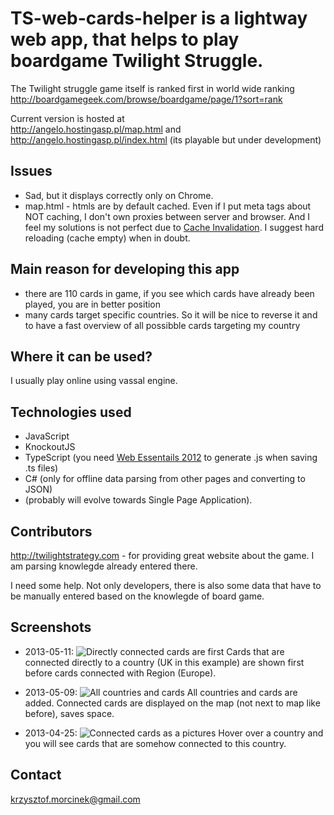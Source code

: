 TS-web-cards-helper is a lightway web app, that helps to play boardgame Twilight Struggle.
===================
The Twilight struggle game itself is ranked first in world wide ranking http://boardgamegeek.com/browse/boardgame/page/1?sort=rank

Current version is hosted at  
http://angelo.hostingasp.pl/map.html and  
http://angelo.hostingasp.pl/index.html (its playable but under development)

## Issues
- Sad, but it displays correctly only on Chrome.
- map.html - htmls are by default cached. Even if I put meta tags about NOT caching, I don't own proxies between server and browser. And I feel my solutions is not perfect due to [Cache Invalidation](http://martinfowler.com/bliki/TwoHardThings.html). I suggest hard reloading (cache empty) when in doubt.

## Main reason for developing this app

- there are 110 cards in game, if you see which cards have already been played, you are in better position
- many cards target specific countries. So it will be nice to reverse it and to have a fast overview of all possibble cards targeting my country

## Where it can be used?
I usually play online using vassal engine.

## Technologies used
* JavaScript
* KnockoutJS
* TypeScript (you need [Web Essentails 2012](http://visualstudiogallery.msdn.microsoft.com/07d54d12-7133-4e15-becb-6f451ea3bea6) to generate .js when saving .ts files)
* C# (only for offline data parsing from other pages and converting to JSON)
* (probably will evolve towards Single Page Application).

## Contributors
http://twilightstrategy.com - for providing great website about the game. I am parsing knowlegde already entered there.

I need some help. Not only developers, there is also some data that have to be manually entered based on the knowlegde of board game.

## Screenshots

* 2013-05-11:
![Directly connected cards are first](https://raw.github.com/kmorcinek/TS-web-cards-helper/master/screenshots/TS_directly_connected_cards_are_first.JPG)
  Cards that are connected directly to a country (UK in this example) are shown first before cards connected with Region (Europe).
  
* 2013-05-09:
![All countries and cards](https://raw.github.com/kmorcinek/TS-web-cards-helper/master/screenshots/All_countries_and_cards_Cards_on_the_map.JPG)
  All countries and cards are added. Connected cards are displayed on the map (not next to map like before), saves space.

* 2013-04-25:
![Connected cards as a pictures](https://raw.github.com/kmorcinek/TS-web-cards-helper/master/screenshots/Cards_as_a_pictures.JPG)
  Hover over a country and you will see cards that are somehow connected to this country.

## Contact

krzysztof.morcinek@gmail.com
